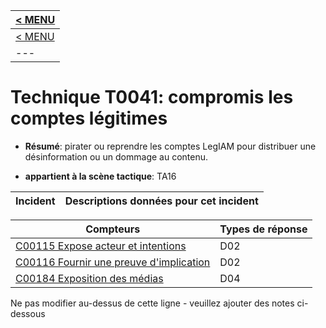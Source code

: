 |[< MENU](../README.md)|
|---|
|[< MENU](../../README.md)|
|---|
# Technique T0041: compromis les comptes légitimes

* **Résumé**: pirater ou reprendre les comptes LegIAM pour distribuer une désinformation ou un dommage au contenu.

* **appartient à la scène tactique**: TA16


|Incident |Descriptions données pour cet incident |
|-------- |-------------------- |



|Compteurs |Types de réponse |
|-------- |-------------- |
|[C00115 Expose acteur et intentions](../generated_pages/counters/C00115.md) |D02 |
|[C00116 Fournir une preuve d'implication](../generated_pages/counters/C00116.md) |D02 |
|[C00184 Exposition des médias](../generated_pages/counters/C00184.md) |D04 |


Ne pas modifier au-dessus de cette ligne - veuillez ajouter des notes ci-dessous